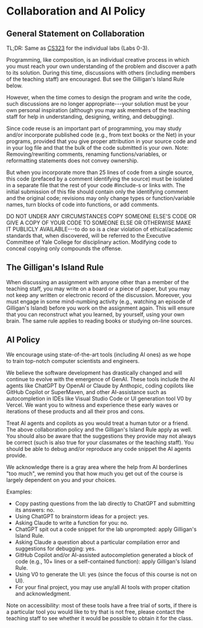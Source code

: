 # Collaboration and AI Policy

## General Statement on Collaboration

TL;DR: Same as [CS323](https://zoo.cs.yale.edu/classes/cs323/current/syllabus.html) for the individual labs (Labs 0-3).

Programming, like composition, is an individual creative process in which you must reach your own understanding of the problem and discover a path to its solution. During this time, discussions with others (including members of the teaching staff) are encouraged. But see the Gilligan's Island Rule below.

However, when the time comes to design the program and write the code, such discussions are no longer appropriate---your solution must be your own personal inspiration (although you may ask members of the teaching staff for help in understanding, designing, writing, and debugging).

Since code reuse is an important part of programming, you may study and/or incorporate published code (e.g., from text books or the Net) in your programs, provided that you give proper attribution in your source code and in your log file and that the bulk of the code submitted is your own. Note: Removing/rewriting comments, renaming functions/variables, or reformatting statements does not convey ownership.

But when you incorporate more than 25 lines of code from a single source, this code (prefaced by a comment identifying the source) must be isolated in a separate file that the rest of your code #include-s or links with. The initial submission of this file should contain only the identifying comment and the original code; revisions may only change types or function/variable names, turn blocks of code into functions, or add comments.

DO NOT UNDER ANY CIRCUMSTANCES COPY SOMEONE ELSE'S CODE OR GIVE A COPY OF YOUR CODE TO SOMEONE ELSE OR OTHERWISE MAKE IT PUBLICLY AVAILABLE---to do so is a clear violation of ethical/academic standards that, when discovered, will be referred to the Executive Committee of Yale College for disciplinary action. Modifying code to conceal copying only compounds the offense.

## The Gilligan's Island Rule

When discussing an assignment with anyone other than a member of the teaching staff, you may write on a board or a piece of paper, but you may not keep any written or electronic record of the discussion. Moreover, you must engage in some mind-numbing activity (e.g., watching an episode of Gilligan's Island) before you work on the assignment again. This will ensure that you can reconstruct what you learned, by yourself, using your own brain. The same rule applies to reading books or studying on-line sources.

## AI Policy

We encourage using state-of-the-art tools (including AI ones) as we hope to train top-notch computer scientists and engineers.

We believe the software development has drastically changed and will continue to evolve with the emergence of GenAI. These tools include the AI agents like ChatGPT by OpenAI or Claude by Anthopic, coding copilots like GitHub Copilot or SuperMaven, and other AI-assistance such as autocompletion in IDEs like Visual Studio Code or UI generation tool V0 by Vercel. We want you to witness and experience these early waves or iterations of these products and all their pros and cons.

Treat AI agents and copilots as you would treat a human tutor or a friend. The above collaboration policy and the Gilligan's Island Rule apply as well. You should also be aware that the suggestions they provide may not always be correct (such is also true for your classmates or the teaching staff). You should be able to debug and/or reproduce any code snippet the AI agents provide.

We acknowledge there is a gray area where the help from AI borderlines "too much", we remind you that how much you get out of the course is largely dependent on you and your choices.

Examples:

- Copy pasting questions from the lab directly to ChatGPT and submitting its answers: no.
- Using ChatGPT to brainstorm ideas for a project: yes.
- Asking Claude to write a function for you: no.
- ChatGPT spit out a code snippet for the lab unprompted: apply Gilligan's Island Rule.
- Asking Claude a question about a particular compilation error and suggestions for debugging: yes.
- GitHub Copilot and/or AI-assisted autocompletion generated a block of code (e.g., 10+ lines or a self-contained function): apply Gilligan's Island Rule.
- Using V0 to generate the UI: yes (since the focus of this course is not on UI).
- For your final project, you may use any/all AI tools with proper citation and acknowledgment.

Note on accessibility: most of these tools have a free trial of sorts, if there is a particular tool you would like to try that is not free, please contact the teaching staff to see whether it would be possible to obtain it for the class.
